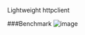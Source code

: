 Lightweight httpclient

		
###Benchmark
![image](https://github.com/muxiaolin/httpclient/raw/master/BM.png)